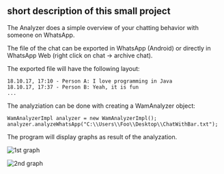 ## short description of this small project

The Analyzer does a simple overview of your chatting behavior with someone on WhatsApp.

The file of the chat can be exported in WhatsApp (Android) or directly in WhatsApp Web (right click on chat -> archive chat).

The exported file will have the following layout:

```
18.10.17, 17:10 - Person A: I love programming in Java
18.10.17, 17:37 - Person B: Yeah, it is fun
...
```

The analyziation can be done with creating a WamAnalyzer object:

```
WamAnalyzerImpl analyzer = new WamAnalyzerImpl();
analyzer.analyzeWhatsApp("C:\\Users\\Foo\\Desktop\\ChatWithBar.txt");
```

The program will display graphs as result of the analyzation.

![1st graph](https://i.gyazo.com/e319691970b9c5ec8fc46718e5e226b4.png)

![2nd graph](https://i.gyazo.com/07d051ed2fe484ad37ab0ab672902561.png)
